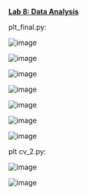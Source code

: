 <ins>**Lab 8: Data Analysis**</ins>

plt_final.py:

![image](https://github.com/user-attachments/assets/bc995f62-77df-4a01-98a0-38e5a6e9e4fe)

![image](https://github.com/user-attachments/assets/43e42672-b61f-4248-82b0-67e8891b1a22)

![image](https://github.com/user-attachments/assets/2a26c912-1f3d-4d3c-be2a-fa6dce54b2a6)

![image](https://github.com/user-attachments/assets/26e92f24-bfc0-4a38-8ffd-4145fc855c0e)

![image](https://github.com/user-attachments/assets/1d09524c-8bc7-4f2c-9889-173d67e49a6a)

![image](https://github.com/user-attachments/assets/6f653f04-89c2-4b46-83de-4a2c0d601df1)

![image](https://github.com/user-attachments/assets/4d433610-5e2d-4dcd-ba92-d0386c96ab78)


plt cv_2.py:

![image](https://github.com/user-attachments/assets/5f1ecc11-e899-4500-aa19-d059e714837e)

![image](https://github.com/user-attachments/assets/03a2bccf-e3b4-4ad3-8e38-c4b2aba852ca)

